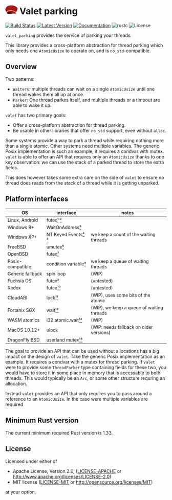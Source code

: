 # <img src="logo.svg" alt="" height="28px"> Valet parking

[![Build Status]][travis-ci.org] [![Latest Version]][crates.io] [![Documentation]][docs.rs] ![rustc] ![License]

`valet_parking` provides the service of parking your threads.

This library provides a cross-platform abstraction for thread parking which only needs one `AtomicUsize`
to operate on, and is `no_std`-compatible.

## Overview

Two patterns:
- `Waiters`: multiple threads can wait on a single `AtomicUsize` until one thread wakes them all up at once.
- `Parker`: One thread parkes itself, and multiple threads or a timeout are able to wake it up.

`valet` has two primary goals:
- Offer a cross-platform abstraction for thread parking.
- Be usable in other libraries that offer `no_std` support, even without `alloc`.

Some systems provide a way to park a thread while requiring nothing more than a single atomic. Other systems need multiple variables. The generic Posix implementation is such an example, it requires a condvar with mutex. `valet` is able to offer an API that requires only an `AtomicUsize` thanks to one key observation: we can use the stack of a parked thread to store the extra fields.

This does however takes some extra care on the side of `valet` to ensure no thread does reads from the stack of a thread while it is getting unparked.

## Platform interfaces

| OS               | interface               | notes
|------------------|-------------------------|------------------------------------------------------
| Linux, Android   | futex[¹] [²]            |
| Windows 8+       | WaitOnAddress[³]        |
| Windows XP+      | NT Keyed Events[⁴] [⁵]  | we keep a count of the waiting threads
| FreeBSD          | umutex[⁶]               |
| OpenBSD          | futex[⁷]                |
| Posix-compatible | condition variable[⁸]   | we keep a queue of waiting threads
| Generic fallback | spin loop               | (WIP)
| Fuchsia OS       | futex[⁹]                | (untested)
| Redox            | futex[¹⁰]               | (untested)
| CloudABI         | lock[¹¹]                | (WIP), uses some bits of the atomic
| Fortanix SGX     | wait[¹²]                | (WIP), we keep a queue of waiting threads
| WASM atomics     | i32.atomic.wait[¹³]     | (WIP)
| MacOS 10.12+     | ulock                   | (WIP: needs fallback on older versions)
| DragonFly BSD    | userland mutex[¹⁴]      |

The goal to provide an API that can be used without allocations has a big impact on the design of `valet`. Take the generic Posix implementation as an example. It requires a condvar with a mutex for thread parking. If `valet` were to provide some `ThreadParker` type containing fields for these two, you would have to store it in some place in memory that is accessable to both threads. This would typically be an `Arc`, or some other structure requring an allocation.

Instead `valet` provides an API that only requires you to pass around a reference to an `AtomicUsize`.
In the case were multiple variables are required


## Minimum Rust version

The current minimum required Rust version is 1.33.

## License

Licensed under either of

 * Apache License, Version 2.0, ([LICENSE-APACHE](LICENSE-APACHE) or http://www.apache.org/licenses/LICENSE-2.0)
 * MIT license ([LICENSE-MIT](LICENSE-MIT) or http://opensource.org/licenses/MIT)

at your option.


[Build Status]: https://travis-ci.org/pitdicker/valet_parking.svg?branch=master
[travis-ci.org]: https://travis-ci.org/pitdicker/valet_parking
[Latest version]: https://img.shields.io/crates/v/rand.svg
[crates.io]: https://crates.io/crates/valet_parking
[Documentation]: https://docs.rs/valet_parking/badge.svg
[docs.rs]: https://docs.rs/valet_parking
[rustc]: https://img.shields.io/badge/rustc-1.33+-blue.svg
[License]: https://img.shields.io/crates/l/valet_parking.svg

[¹]: http://man7.org/linux/man-pages/man2/futex.2.html
[²]: https://www.akkadia.org/drepper/futex.pdf
[³]: https://docs.microsoft.com/en-us/windows/win32/api/synchapi/nf-synchapi-waitonaddress
[⁴]: http://locklessinc.com/articles/keyed_events/
[⁵]: http://joeduffyblog.com/2006/11/28/windows-keyed-events-critical-sections-and-new-vista-synchronization-features/
[⁶]: https://www.freebsd.org/cgi/man.cgi?query=_umtx_op
[⁷]: https://man.openbsd.org/futex
[⁸]: https://pubs.opengroup.org/onlinepubs/7908799/xsh/pthread_cond_wait.html
[⁹]: https://fuchsia.dev/fuchsia-src/reference/syscalls/futex_wait
[¹⁰]: https://doc.redox-os.org/kernel/kernel/syscall/futex/index.html
[¹¹]: https://nuxi.nl/blog/2016/06/22/cloudabi-futexes.html
[¹²]: https://docs.rs/fortanix-sgx-abi/0.3.3/fortanix_sgx_abi/struct.Usercalls.html#tcs-event-queues
[¹³]: https://github.com/WebAssembly/threads/blob/master/proposals/threads/Overview.md
[¹⁴]: http://man.dragonflybsd.org/?command=umtx
